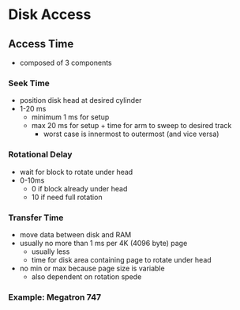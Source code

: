 # Disk Access
## Access Time
- composed of 3 components
### Seek Time
- position disk head at desired cylinder
- 1-20 ms
	- minimum 1 ms for setup
	- max 20 ms for setup + time for arm to sweep to desired track
		- worst case is innermost to outermost (and vice versa)
### Rotational Delay
- wait for block to rotate under head
- 0-10ms
	- 0 if block already under head
	- 10 if need full rotation
### Transfer Time
- move data between disk and RAM
- usually no more than 1 ms per 4K (4096 byte) page
	- usually less
	- time for disk area containing page to rotate under head
- no min or max because page size is variable
	- also dependent on rotation spede

### Example: Megatron 747
